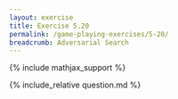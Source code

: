 ```yaml
---
layout: exercise
title: Exercise 5.20
permalink: /game-playing-exercises/5-20/
breadcrumb: Adversarial Search
---
```


{% include mathjax_support %}

<div><i class="arrow-up loader" data-chapter="game-playing-exercises" data-exercise="ex_20" data-rating="0"></i></div>
{% include_relative question.md %}
